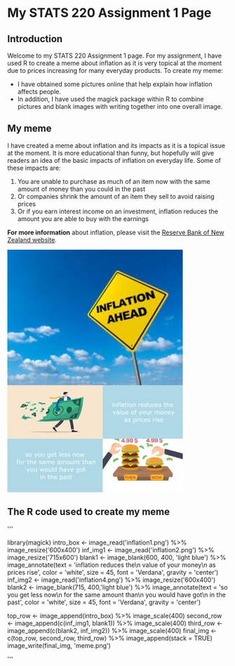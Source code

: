 # My STATS 220 Assignment 1 Page

## Introduction

Welcome to my STATS 220 Assignment 1 page. For my assignment, I have used R to create a meme about inflation as it is very topical at the moment due to prices increasing for many everyday products. To create my meme:

- I have obtained some pictures online that help explain how inflation affects people. 
- In addition, I have used the magick package within R to combine pictures and blank images with writing together into one overall image.

## My meme

I have created a meme about inflation and its impacts as it is a topical issue at the moment. It is more educational than funny, but hopefully will give readers an idea of the basic impacts of inflation on everyday life. Some of these impacts are:

1. You are unable to purchase as much of an item now with the same amount of money than you could in the past
2. Or companies shrink the amount of an item they sell to avoid raising prices
3. Or if you earn interest income on an investment, inflation reduces the amount you are able to buy with the earnings

**For more information** about inflation, please visit the [Reserve Bank of New Zealand website](https://www.rbnz.govt.nz/monetary-policy/inflation).

![](meme.png)

## The R code used to create my meme

'''

  library(magick)
  intro_box <- image_read('inflation1.png') %>%
  image_resize('600x400')
  inf_img1 <- image_read('inflation2.png') %>%
    image_resize('715x600')
  blank1 <- image_blank(600, 400, 'light blue') %>%
    image_annotate(text = 'inflation reduces the\n value of your money\n as prices rise',
                 color = 'white',
                 size = 45,
                 font = 'Verdana',
                 gravity = 'center')
  inf_img2 <- image_read('inflation4.png') %>%
    image_resize('600x400')
  blank2 <- image_blank(715, 400,'light blue') %>%
    image_annotate(text = 'so you get less now\n for the same amount than\n you would have got\n in the past',
                 color = 'white',
                 size = 45,
                 font = 'Verdana',
                 gravity = 'center')
                 

  top_row <- image_append(intro_box) %>%
    image_scale(400)
  second_row <- image_append(c(inf_img1, blank1)) %>%
    image_scale(400)
  third_row <- image_append(c(blank2, inf_img2)) %>%
    image_scale(400)
  final_img <- c(top_row, second_row, third_row) %>%
    image_append(stack = TRUE)
  image_write(final_img, 'meme.png')

'''
